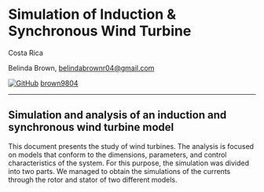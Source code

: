 # Simulation of Induction & Synchronous Wind Turbine

Costa Rica

Belinda Brown, belindabrownr04@gmail.com

[![GitHub](https://img.shields.io/badge/--181717?logo=github&logoColor=ffffff)](https://github.com/)
[brown9804](https://github.com/brown9804)

----------

## Simulation and analysis of an induction and synchronous wind turbine model

This document presents the study of wind turbines. The analysis is focused on models that conform to the dimensions, parameters, and control characteristics of the system. For this purpose, the simulation was divided into two parts. We managed to obtain the simulations of the currents through the rotor and stator of two different models.


